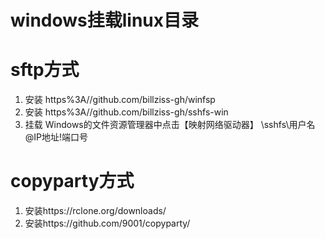 # windows挂载linux目录



# sftp方式

1. 安装 https%3A//github.com/billziss-gh/winfsp
2. 安装 https%3A//github.com/billziss-gh/sshfs-win
3. 挂载 Windows的文件资源管理器中点击【映射网络驱动器】 \\sshfs\用户名@IP地址!端口号

# copyparty方式

1. 安装https://rclone.org/downloads/
2. 安装https://github.com/9001/copyparty/

 